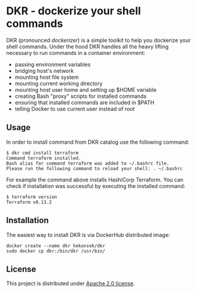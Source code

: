 # DKR - dockerize your shell commands

DKR (pronounced *dockerizer*) is a simple toolkit to help you dockerize your shell commands. Under the hood 
DKR handles all the heavy lifting necessary to run commands in a container environment:
- passing environment variables
- bridging host's network
- mounting host file system
- mounting current working directory
- mounting host user home and setting up $HOME variable 
- creating Bash "proxy" scripts for installed commands 
- ensuring that installed commands are included in $PATH
- telling Docker to use current user instead of root

## Usage

In order to install command from DKR catalog use the following command:

```
$ dkr cmd install terraform
Command terraform installed.
Bash alias for command terraform was added to ~/.bashrc file. 
Please run the following command to reload your shell: . ~/.bashrc
```

For example the command above installs HashiCorp Terraform. You can check if installation was successful
by executing the installed command:

```
$ terraform version
Terraform v0.13.2
```

## Installation

The easiest way to install DKR is via DockerHub distributed image:

```
docker create --name dkr hekonsek/dkr
sudo docker cp dkr:/bin/dkr /usr/bin/
```

## License
 
This project is distributed under [Apache 2.0 license](http://www.apache.org/licenses/LICENSE-2.0.html).